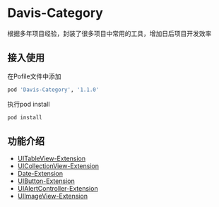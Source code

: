 # Davis-Category
根据多年项目经验，封装了很多项目中常用的工具，增加日后项目开发效率

## 接入使用
在Pofile文件中添加
```ruby
pod 'Davis-Category', '1.1.0'
```
执行pod install
```ruby
pod install
```
## 功能介绍
- [UITableView-Extension](./docs/tableView.md)
- [UICollectionView-Extension](./docs/collectionView.md)
- [Date-Extension](./docs/date.md)
- [UIButton-Extension](./docs/button.md)
- [UIAlertController-Extension](./docs/alertControler.md)
- [UIImageView-Extension](./docs/imageView.md)
